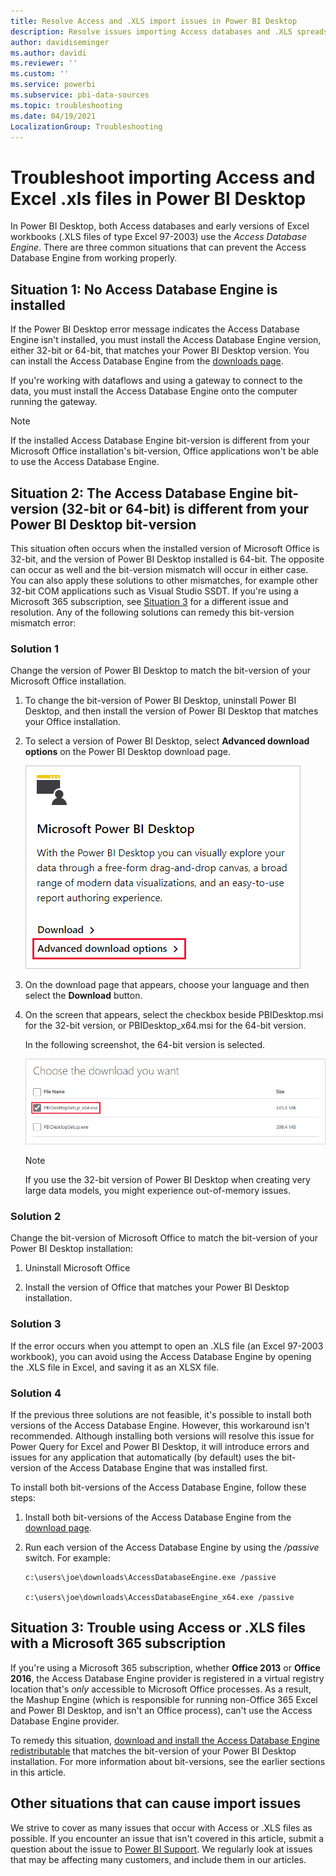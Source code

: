 ```yaml
---
title: Resolve Access and .XLS import issues in Power BI Desktop
description: Resolve issues importing Access databases and .XLS spreadsheets in Power BI Desktop and Power Query
author: davidiseminger
ms.author: davidi
ms.reviewer: ''
ms.custom: ''
ms.service: powerbi
ms.subservice: pbi-data-sources
ms.topic: troubleshooting
ms.date: 04/19/2021
LocalizationGroup: Troubleshooting
---
```

# Troubleshoot importing Access and Excel .xls files in Power BI Desktop

In Power BI Desktop, both Access databases and early versions of Excel workbooks (.XLS files of type Excel 97-2003) use the *Access Database Engine*. There are three common situations that can prevent the Access Database Engine from working properly.

## Situation 1: No Access Database Engine is installed

If the Power BI Desktop error message indicates the Access Database Engine isn't installed, you must install the Access Database Engine version, either 32-bit or 64-bit, that matches your Power BI Desktop version. You can install the Access Database Engine from the [downloads page](https://www.microsoft.com/download/details.aspx?id=13255).

If you're working with dataflows and using a gateway to connect to the data, you must install the Access Database Engine onto the computer running the gateway. 

>[!NOTE]
>If the installed Access Database Engine bit-version is different from your Microsoft Office installation's bit-version, Office applications won't be able to use the Access Database Engine.

## Situation 2: The Access Database Engine bit-version (32-bit or 64-bit) is different from your Power BI Desktop bit-version

This situation often occurs when the installed version of Microsoft Office is 32-bit, and the version of Power BI Desktop installed is 64-bit. The opposite can occur as well and the bit-version mismatch will occur in either case. You can also apply these solutions to other mismatches, for example other 32-bit COM applications such as Visual Studio SSDT. If you're using a Microsoft 365 subscription, see [Situation 3](#situation-3-trouble-using-access-or-xls-files-with-a-microsoft-365-subscription) for a different issue and resolution. Any of the following solutions can remedy this bit-version mismatch error:

### Solution 1

Change the version of Power BI Desktop to match the bit-version of your Microsoft Office installation. 

1. To change the bit-version of Power BI Desktop, uninstall Power BI Desktop, and then install the version of Power BI Desktop that matches your Office installation. 

1. To select a version of Power BI Desktop, select **Advanced download options** on the Power BI Desktop download page.
   
   ![Advanced download options on the Power BI Desktop download page](media/desktop-access-database-errors/desktop-access-errors-1.png)
   
1. On the download page that appears, choose your language and then select the **Download** button. 
 
1. On the screen that appears, select the checkbox beside PBIDesktop.msi for the 32-bit version, or PBIDesktop_x64.msi for the 64-bit version. 

   In the following screenshot, the 64-bit version is selected.
   
   ![Choose the type of  Power BI Desktop download](media/desktop-access-database-errors/desktop-access-errors-2.png)
   
   >[!NOTE]
   >If you use the 32-bit version of Power BI Desktop when creating very large data models, you might experience out-of-memory issues.

### Solution 2

Change the bit-version of Microsoft Office to match the bit-version of your Power BI Desktop installation:

1. Uninstall Microsoft Office

2. Install the version of Office that matches your Power BI Desktop installation.

### Solution 3

If the error occurs when you attempt to open an .XLS file (an Excel 97-2003 workbook), you can avoid using the Access Database Engine by opening the .XLS file in Excel, and saving it as an XLSX file.

### Solution 4

If the previous three solutions are not feasible, it's possible to install both versions of the Access Database Engine. However, this workaround isn't recommended. Although installing both versions will resolve this issue for Power Query for Excel and Power BI Desktop, it will introduce errors and issues for any application that automatically (by default) uses the bit-version of the Access Database Engine that was installed first. 

To install both bit-versions of the Access Database Engine, follow these steps:

1. Install both bit-versions of the Access Database Engine from the [download page](https://www.microsoft.com/download/details.aspx?id=13255). 

1. Run each version of the Access Database Engine by using the */passive* switch. For example:

   ```console
   c:\users\joe\downloads\AccessDatabaseEngine.exe /passive

   c:\users\joe\downloads\AccessDatabaseEngine_x64.exe /passive
   ```

## Situation 3: Trouble using Access or .XLS files with a Microsoft 365 subscription

If you're using a Microsoft 365 subscription, whether **Office 2013** or **Office 2016**, the Access Database Engine provider is registered in a virtual registry location that's *only* accessible to Microsoft Office processes. As a result, the Mashup Engine (which is responsible for running non-Office 365 Excel and Power BI Desktop, and isn't an Office process), can't use the Access Database Engine provider.

To remedy this situation, [download and install the Access Database Engine redistributable](https://www.microsoft.com/download/details.aspx?id=13255) that matches the bit-version of your Power BI Desktop installation. For more information about bit-versions, see the earlier sections in this article.

## Other situations that can cause import issues

We strive to cover as many issues that occur with Access or .XLS files as possible. If you encounter an issue that isn't covered in this article, submit a question about the issue to [Power BI Support](https://powerbi.microsoft.com/support/). We regularly look at issues that may be affecting many customers, and include them in our articles.

